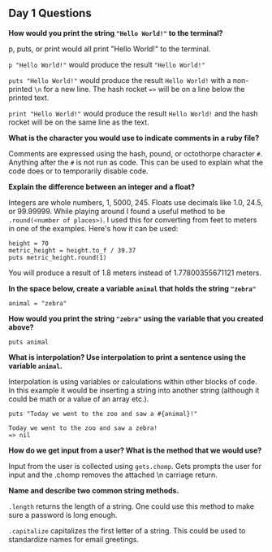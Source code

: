 ## Day 1 Questions

**How would you print the string `"Hello World!"` to the terminal?**

p, puts, or print would all print "Hello World!" to the terminal.

`p "Hello World!"` would produce the result `"Hello World!"`

`puts "Hello World!"` would produce the result `Hello World!` with a non-printed `\n` for a new line.  The hash rocket `=>` will be on a line below the printed text.

`print "Hello World!"` would produce the result `Hello World!` and the hash rocket will be on the same line as the text.

**What is the character you would use to indicate comments in a ruby file?**

Comments are expressed using the hash, pound, or octothorpe character `#`.  Anything after the `#` is not run as code.  This can be used to explain what the code does or to temporarily disable code.

**Explain the difference between an integer and a float?**

Integers are whole numbers, 1, 5000, 245.  Floats use decimals like 1.0, 24.5, or 99.99999.  While playing around I found a useful method to be `.round(<number of places>)`.  I used this for converting from feet to meters in one of the examples.  Here's how it can be used:

```
height = 70
metric_height = height.to_f / 39.37
puts metric_height.round(1)
```

You will produce a result of 1.8 meters instead of 1.77800355671121 meters.

**In the space below, create a variable `animal` that holds the string `"zebra"`**

```
animal = "zebra"
```

**How would you print the string `"zebra"` using the variable that you created above?**

```
puts animal
```

**What is interpolation? Use interpolation to print a sentence using the variable `animal`.**

Interpolation is using variables or calculations within other blocks of code.  In this example it would be inserting a string into another string (although it could be math or a value of an array etc.).

```
puts "Today we went to the zoo and saw a #{animal}!"

Today we went to the zoo and saw a zebra!
=> nil
```

**How do we get input from a user? What is the method that we would use?**

Input from the user is collected using `gets.chomp`. Gets prompts the user for input and the .chomp removes the attached \n carriage return.

**Name and describe two common string methods.**

`.length` returns the length of a string.  One could use this method to make sure a password is long enough.

`.capitalize` capitalizes the first letter of a string.  This could be used to standardize names for email greetings.
